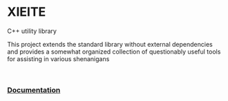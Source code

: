 # **XIEITE**
C++ utility library

This project extends the standard library without external dependencies and provides a somewhat organized collection of questionably useful tools for assisting in various shenanigans

&nbsp;

### [Documentation](https://xieite.github.io)
